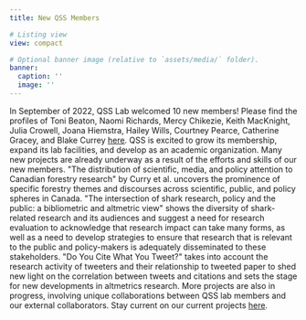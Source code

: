 ```yaml
---
title: New QSS Members

# Listing view
view: compact

# Optional banner image (relative to `assets/media/` folder).
banner:
  caption: ''
  image: ''
---
```


In September of 2022, QSS Lab welcomed 10 new members! Please find the profiles of Toni Beaton, Naomi Richards, Mercy Chikezie, Keith MacKnight, Julia Crowell, Joana Hiemstra, Hailey Wills, Courtney Pearce, Catherine Gracey, and Blake Currey [here](https://www.qsslab.ca/people/). QSS is excited to grow its membership, expand its lab facilities, and develop as an academic organization. Many new projects are already underway as a result of the efforts and skills of our new members. "The distribution of scientific, media, and policy attention to Canadian forestry research" by Curry et al. uncovers the prominence of specific forestry themes and discourses across scientific, public, and policy spheres in Canada. "The intersection of shark research, policy and the public: a bibliometric and altmetric view" shows the diversity of shark-related research and its audiences and suggest a need for research evaluation to acknowledge that research impact can take many forms, as well as a need to develop strategies to ensure that research that is relevant to the public and policy-makers is adequately disseminated to these stakeholders. "Do You Cite What You Tweet?" takes into account the research activity of tweeters and their relationship to tweeted paper to shed new light on the correlation between tweets and citations and sets the stage for new developments in altmetrics research. More projects are also in progress, involving unique collaborations between QSS lab members and our external collaborators. Stay current on our current projects [here](https://www.qsslab.ca/project/).
             